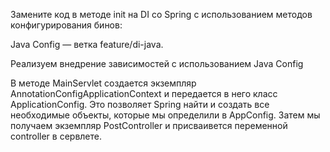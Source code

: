   Замените код в методе init на DI со Spring с использованием методов конфигурирования бинов:


Java Config — ветка feature/di-java.

 Реализуем внедрение зависимостей с использованием Java Config
 
 В методе MainServlet создается экземпляр AnnotationConfigApplicationContext и передается в него класс ApplicationConfig. Это позволяет Spring найти и создать все необходимые объекты, которые мы определили в AppConfig. Затем мы получаем экземпляр PostController и присваивется переменной controller в сервлете.

